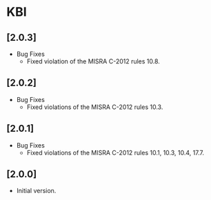 # KBI

## [2.0.3]

- Bug Fixes
  - Fixed violation of the MISRA C-2012 rules 10.8.

## [2.0.2]

- Bug Fixes
  - Fixed violations of the MISRA C-2012 rules 10.3.

## [2.0.1]

- Bug Fixes
  - Fixed violations of the MISRA C-2012 rules 10.1, 10.3, 10.4, 17.7.

## [2.0.0]

- Initial version.
